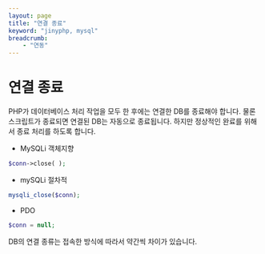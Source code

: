 ```yaml
---
layout: page
title: "연결 종료"
keyword: "jinyphp, mysql"
breadcrumb:
    - "연동"
--- 
```


# 연결 종료
PHP가 데이터베이스 처리 작업을 모두 한 후에는 연결한 DB를 종료해야 합니다. 물론 스크립트가 종료되면 연결된 DB는 자동으로 종료됩니다. 하지만 정상적인 완료를 위해 서 종료 처리를 하도록 합니다.  

* MySQLi 객체지향 
```php
$conn->close( ); 
```

* mySQLi 절차적 
```php
mysqli_close($conn); 
```

* PDO 
```php
$conn = null; 
```

DB의 연결 종류는 접속한 방식에 따라서 약간씩 차이가 있습니다. 

<br><br>